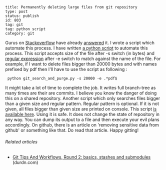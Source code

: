 ~~~~ 
title: Permanently deleting large files from git repository
type: post
status: publish
id: 803
tag: git
tag: python script
category: git
~~~~

Gurus on [Stackoverflow](http://stackoverflow.com/ "Stack Overflow")
have already
[answered](http://stackoverflow.com/questions/5563564/remove-files-from-git-repo-completely)
it. I wrote a script which automate this process. I have written [a
python
script](https://github.com/dilawar/Scripts/blob/master/git_search_and_purge.py)
to automate this process. This script accepts size of the file after -s
switch (in bytes) and [regular
expression](http://en.wikipedia.org/wiki/Regular_expression "Regular   expression")
after -e switch to match against the name of the file. For example, if I
want to delete files bigger than 20000 bytes and with names prefixed by
pdf then I'll have to use the script as following :

     python git_search_and_purge.py -s 20000 -e .*pdf$ 

It might take a lot of time to complete the job. It writes full
branch-tree as many times are their are commits. I believe you know the
danger of doing this on a shared repository. Another script which only
searches files bigger than a given size and regular pattern. Regular
pattern is optional. If it is not given, all files bigger than given
size are printed on console. This script [is available
here](https://github.com/dilawar/Scripts/blob/master/git_find_big_files.py).
Using it is safe. It does not change the state of repository in any way.
You can dump its output to a file and then execute your evil plans
accordingly. On github, there is an article on 'removing sensitive data
from github' or something like that. Do read that article. Happy
gitting!

###### Related articles

-   [Git Tips And Workflows, Round 2: basics, stashes and
    submodules](http://durdn.com/blog/2013/01/14/10-git-tips-and-workflows-round-2/)
    (durdn.com)

